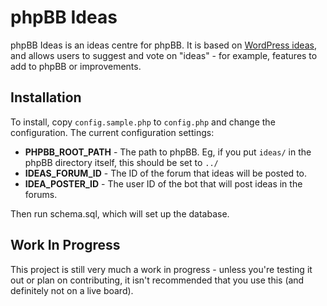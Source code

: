 # phpBB Ideas #

phpBB Ideas is an ideas centre for phpBB. It is based on [WordPress ideas](http://wordpress.org/extend/ideas/), and allows users to suggest and vote on "ideas" - for example, features to add to phpBB or improvements.

## Installation ##

To install, copy `config.sample.php` to `config.php` and change the configuration. The current configuration settings:

- **PHPBB_ROOT_PATH** - The path to phpBB. Eg, if you put `ideas/` in the phpBB directory itself, this should be set to `../`
- **IDEAS_FORUM_ID** - The ID of the forum that ideas will be posted to.
- **IDEA_POSTER_ID** - The user ID of the bot that will post ideas in the forums.

Then run schema.sql, which will set up the database.

## Work In Progress ##

This project is still very much a work in progress - unless you're testing it out or plan on contributing, it isn't recommended that you use this (and definitely not on a live board).
